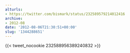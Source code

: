```yaml
---
alturls:
- https://twitter.com/bismark/status/232589579214012416
archive:
- 2012-08
date: '2012-08-06T21:30:51+00:00'
slug: '1344288651'
---
```


{{< tweet_nocookie 232588956389240832 >}}
